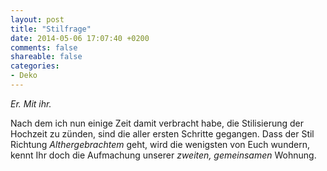 ```yaml
---
layout: post
title: "Stilfrage"
date: 2014-05-06 17:07:40 +0200
comments: false
shareable: false
categories: 
- Deko
---
```


*Er. Mit ihr.*



Nach dem ich nun einige Zeit damit verbracht habe, die Stilisierung der Hochzeit zu zünden, sind die aller ersten Schritte gegangen. Dass der Stil Richtung *Althergebrachtem* geht, wird die wenigsten von Euch wundern, kennt Ihr doch die Aufmachung unserer *zweiten, gemeinsamen* Wohnung.


<!-- more -->